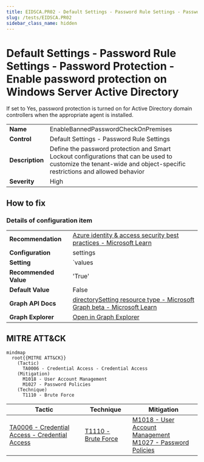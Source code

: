 ```yaml
---
title: EIDSCA.PR02 - Default Settings - Password Rule Settings - Password Protection - Enable password protection on Windows Server Active Directory
slug: /tests/EIDSCA.PR02
sidebar_class_name: hidden
---
```


# Default Settings - Password Rule Settings - Password Protection - Enable password protection on Windows Server Active Directory

If set to Yes, password protection is turned on for Active Directory domain controllers when the appropriate agent is installed.

| | |
|-|-|
| **Name** | EnableBannedPasswordCheckOnPremises |
| **Control** | Default Settings - Password Rule Settings |
| **Description** | Define the password protection and Smart Lockout configurations that can be used to customize the tenant-wide and object-specific restrictions and allowed behavior |
| **Severity** | High |

## How to fix



### Details of configuration item
| | |
|-|-|
| **Recommendation** | [Azure identity & access security best practices - Microsoft Learn](https://learn.microsoft.com/en-us/azure/security/fundamentals/identity-management-best-practices#enable-password-management) |
| **Configuration** | settings |
| **Setting** | `values | where-object name -eq 'EnableBannedPasswordCheckOnPremises' | select-object -expand value` |
| **Recommended Value** | 'True' |
| **Default Value** | False |
| **Graph API Docs** | [directorySetting resource type - Microsoft Graph beta - Microsoft Learn](https://learn.microsoft.com/en-us/graph/api/resources/directorysetting) |
| **Graph Explorer** | [Open in Graph Explorer](https://developer.microsoft.com/en-us/graph/graph-explorer?request=settings&method=GET&version=beta&GraphUrl=https://graph.microsoft.com) |


## MITRE ATT&CK

```mermaid
mindmap
  root{{MITRE ATT&CK}}
    (Tactic)
      TA0006 - Credential Access - Credential Access
    (Mitigation)
      M1018 - User Account Management
      M1027 - Password Policies
    (Technique)
      T1110 - Brute Force
```
|Tactic|Technique|Mitigation|
|---|---|---|
|[TA0006 - Credential Access - Credential Access](https://attack.mitre.org/tactics/TA0006)|[T1110 - Brute Force](https://attack.mitre.org/techniques/T1110)|[M1018 - User Account Management](https://attack.mitre.org/mitigations/M1018)<br/>[M1027 - Password Policies](https://attack.mitre.org/mitigations/M1027)|

